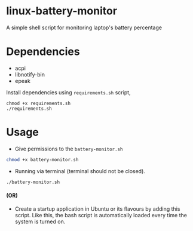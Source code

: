 # linux-battery-monitor
A simple shell script for monitoring laptop's battery percentage 

# Dependencies
* acpi
* libnotify-bin
* epeak

Install dependencies using `requirements.sh` script,
```
chmod +x requirements.sh
./requirements.sh
```

# Usage
* Give permissions to the `battery-monitor.sh`
```sh
chmod +x battery-monitor.sh
```

* Running via terminal (terminal should not be closed).
```sh
./battery-monitor.sh
 ```

#### (OR)

* Create a startup application in Ubuntu or its flavours by adding this script.
  Like this, the bash script is automatically loaded every time the system is turned on.
